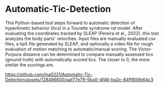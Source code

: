 # Automatic-Tic-Detection
This Python-based tool steps forward to automatic detection of hyperkinetic behavior (tics) in a Tourette syndrome rat model.
After evaluating the coordinates tracked by SLEAP (Pereira et al., 2022), this tool analyzes the body parts' velocities.
Input files are manually evaluated csv files, a hp5 file generated by SLEAP, and optionally a video file for rough evaluation of motion matching to automatic/manual scoring.
The Victor-Purpura distance can be determined to compare manually assessed tics (ground truth) with automatically scored tics. The closer to 0, the more similar the scorings are. 




https://github.com/Ina0221/Automatic-Tic-Detection/assets/128486600/aaf77e79-5ba0-4f46-ba2c-84ff809b64c3

